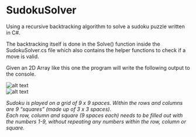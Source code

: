 # SudokuSolver
Using a recursive backtracking algorithm to solve a sudoku puzzle written in C#.

The backtracking itself is done in the Solve() function inside the SudokuSolver.cs file which also contains the helper functions to check if a move is valid.
  
Given an 2D Array like this one the program will write the following output to the console.  
  
![alt text](https://i.ibb.co/bmZpNCP/very-Hard-Board.png)  
![alt text](https://i.ibb.co/F0pDzLn/very-Hard-Board-Result.png)  
  
    
*Sudoku is played on a grid of 9 x 9 spaces. Within the rows and columns are 9 “squares” (made up of 3 x 3 spaces).*  
*Each row, column and square (9 spaces each) needs to be filled out with the numbers 1-9, without repeating any numbers within the row, column or square.* 
